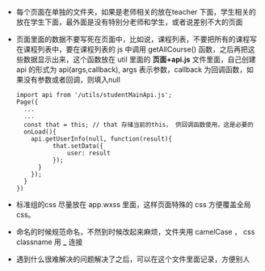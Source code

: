 * 每个页面在单独的文件夹，如果是老师相关的放在teacher 下面，学生相关的放在学生下面，最外面是没有特别分老师和学生，或者说差别不大的页面

* 页面里面的数据不要写死在页面中，比如说，课程列表，不要把所有的课程写在课程列表中，要在课程列表的 js 中调用 getAllCourse() 函数，之后再把这些数据显示出来，这个函数放在 util 里面的 **页面+api.js** 文件里面，自己创建
  api 的形式为 api(args,callback), args 表示参数，callback 为回调函数，如果没有参数或者回调，则填入null

  ```Js
  import api from '/utils/studentMainApi.js';
  Page({
    ...
    ...
    const that = this; // that 存储当前的this， 供回调函数使用，这是必要的
    onLoad(){
      api.getUserInfo(null, function(result){
            that.setData({
                user: result
            });
        }
      });
    }
  })
  ```


* 标准组的css 尽量放在 app.wxss 里面，这样页面特殊的 css  方便覆盖全局css。

* 命名的时候规范命名，不然到时候改起来麻烦，文件夹用 camelCase ， css classname 用 **_** 连接

* 遇到什么很难解决的问题解决了之后，可以在这个文件里面记录，方便别人
